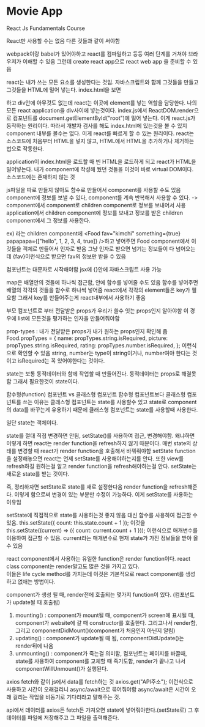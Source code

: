 # Movie App

React Js Fundamentals Course

React만 사용할 수는 없음 다른 것들과 같이 써야함


webpack이랑 babel가 있어야하고 react를 컴파일하고 등등 여러 단계를 거쳐야 브라우저가 이해할 수 있음
그런데 create react app으로 react web app 을 준비할 수 있음


react는 내가 쓰는 모든 요소를 생성한다는 것임. 자바스크립트와 함께 그것들을 만들고 그것들을 HTML에 밀어 넣는다. 
index.html을 보면 <div id="root"></div>하고 div안에 아무것도 없는데 react는 이곳에 element를 넣는 역할을 담당한다. 
나의 모든 react application을 div사이에 넣는것이다. 
‌‌index.js에서 ReactDOM.render으로 컴포넌트를 document.getElementById("root")에 밀어 넣는다.
이게 react.js가 동작하는 원리이다. 
따라서 개발자 검사를 해도 index.html에 있는것을 볼 수 있지 component 내부를 볼수는 없다. 
이게 react를 빠르게 할 수 있는 원리이다. react는 소스코드에 처음부터 HTML을 넣지 않고, HTML에서 HTML을 추가하거나 제거하는 법으로 작동한다. 

application이 index.html을 로드할 때 빈 HTML을 로드하게 되고 react가 HTML을 밀어넣는다. 내가 component에 작성해 뒀던 것들을
이것이 바로 virtual DOM이다. 소스코드에는 존재하지 않는 것

js파일을 따로 만들지 않아도 함수로 만들어서 component를 사용할 수도 있음
component에 정보를 보낼 수 있다, component를 계속 반복해서 사용할 수 있다. 
-> component에서 component로 children component로 정보를 보내어서 사용
application에서 children component에 정보를 보내고 정보를 받은 children component에서 그 정보를 사용한다. 

ex) <Food />라는 children component에 
<Food fav="kimchi" something={true} papapapa={["hello", 1, 2, 3, 4, true]}  />하고 넣어주면
Food component에서 이것들을 객체로 만들어서 인자로 받음 
그냥 인자로 받으면 넘기는 정보들이 다 넘어오는데 {fav}이런식으로 받으면 fav의 정보만 받을 수 있음

컴포넌트는 대문자로 시작해야함
jsx에 {}안에 자바스크립트 사용 가능 

map은 배열안의 것들에 하나씩 접근함, 안에 함수를 넣어줄 수도 있음
함수를 넣어주면 배열의 각각의 것들을 함수로 하나씩 넣어줌
react에서 각각의 element들은 key가 필요함 그래서 key를 만들어주는게 react내부에서 사용하기 좋음

부모 컴포넌트로 부터 전달받은 props가 우리가 쓸수 잇는 props인지 알아야함 
이 경우에 list에 모든것을 평가하는 인자을 만들어줘야함 

prop-types : 내가 전달받은 props가 내가 원하는 props인지 확인해 줌
Food.propTypes = {
  name: propTypes.string.isRequired,
  picture: propTypes.string.isRequired,
  rating: propTypes.number.isRequired,
}; 이런식으로 확인할 수 있음
string, number는 type이 string이거나, number여야 한다는 것이고
isRequired는 꼭 있어야한다는 것이다. 


state는 보통 동적데이터와 함께 작업할 때 만들어진다.
동적데이터는 props로 해결못함 그래서 필요한것이 state이다. 

함수형(function) 컴포넌트 vs 클래스형 컴포넌트 
함수형 컴포넌트보다 클래스형 컴포넌트를 쓰는 이유는 클래스형 컴포넌트는 state를 사용할수 있고
state로 component의 data를 바꾸는게 유용하기 때문에 클래스형 컴포넌트는 state를 사용할때 사용한다.

일단 state는 객체이다. 

state를 절대 직접 변경하면 안됨, setState()를 사용하여 접근, 변경해야함. 왜냐하면 이렇게 하면 react는 render function을 refresh하지 않기 때문이다.
매번 state의 상태를 변경할 때 react가 render function을 호출해서 바꿔줘야함
setState function을 설정해놓으면 react는 언제 setState를 사용해야하는지를 안다. 
또한 view를 refresh하길 원하는걸 알고 render function을 refresh해야하는걸 안다. 
setState는 새로운 state를 받는 것이다. 

즉, 정리하자면 setState로 state를 새로 설정한다음 render function을 refresh해준다. 
이렇게 함으로써 변경이 있는 부분만 수정이 가능하다.  이게 setState를 사용하는 이유임

setState에 직접적으로 state를 사용하는것 좋지 않음 
대신 함수를 사용하여 접근할 수 있음. 
this.setState({ count: this.state.count + 1 }); 이것을
this.setState((current) => ({ count: current.count + 1 })); 이런식으로 매개변수를 이용하여 접근할 수 있음. 
current라는 매개변수로 현재 state가 가진 정보들을 받아 올 수 있음

react component에서 사용하는 유일한 function은 render function이다.
react class component는 render말고도 많은 것을 가지고 있다. 	
이들은 life cycle method를 가지는데 이것은 기본적으로 react component를 생성하고 없애는 방법이다. 

component가 생성 될 때, render전에 호출되는 몇가지 function이 있다. (컴포넌트가 update될 때 호출됨)
1) mounting() : component가 mount될 때, component가 screen에 표시될 때, component가 website에 갈 때 constructor를 호출한다. 그리고나서 render함, 그리고 componentDidMount()(component가 처음인지 아닌지 알림)
2) updating() : component가 update될 때 됨, componentDidUpdate()는 render뒤에 나옴
3) unmounting() : component가 죽는걸 의미함, 컴포넌트는 페이지를 바끌때, state를 사용하여 component를 교체할 때 죽기도함, render가 끝나고 나서 componentWillUnmount()가 실행된다. 


axios fetch와 같이 js에서 data를 fetch하는 것
axios.get("API주소"); 이런식으로 사용하고 
시간이 오래걸리니 async/await으로 묶어줘야함
async/await은 시간이 오래 걸리는 작업을 비동기로 기다리라고 말해주는 것.

api에서 데이터를 axios든 fetch든 가져오면 state에 넣어줘야한다.(setState로) 그 후 데이터를 파일에 저장해주고 그 파일을 출력해준다.
